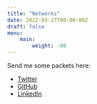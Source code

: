 ```yaml
---
title: "Networks"
date: 2022-03-27T00:00:00Z
draft: false
menu:
    main:
        weight: -60
---
```


Send me some packets here:

- [Twitter](https://twitter.com/YanaelBarbier)
- [GitHub](https://github.com/st3w4r)
- [LinkedIn](https://www.linkedin.com/in/yanaelbarbier/?locale=en_US)
